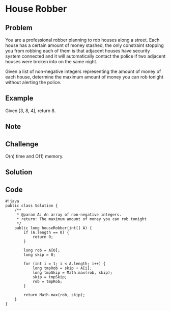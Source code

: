 House Robber
===


Problem
-------

You are a professional robber planning to rob houses along a street. Each house has a certain amount of money stashed, the only constraint stopping you from robbing each of them is that adjacent houses have security system connected and it will automatically contact the police if two adjacent houses were broken into on the same night.

Given a list of non-negative integers representing the amount of money of each house, determine the maximum amount of money you can rob tonight without alerting the police.

Example
-------

Given [3, 8, 4], return 8.

Note
---------

Challenge
---------

O(n) time and O(1) memory.

Solution
--------

Code
----

    #!java
    public class Solution {
        /**
         * @param A: An array of non-negative integers.
         * return: The maximum amount of money you can rob tonight
         */
        public long houseRobber(int[] A) {
            if (A.length == 0) {
                return 0;
            }
            
            long rob = A[0];
            long skip = 0;
            
            for (int i = 1; i < A.length; i++) {
                long tmpRob = skip + A[i];
                long tmpSkip = Math.max(rob, skip);
                skip = tmpSkip;
                rob = tmpRob;
            }
            
            return Math.max(rob, skip);
        }
    }